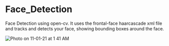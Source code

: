 # Face_Detection
Face Detection using open-cv. It uses the frontal-face haarcascade xml file and tracks and detects your face, showing bounding boxes around the face.

![Photo on 11-01-21 at 1 41 AM](https://user-images.githubusercontent.com/56078295/104134309-c0438f00-53ae-11eb-9742-4718287e90a6.jpg)
